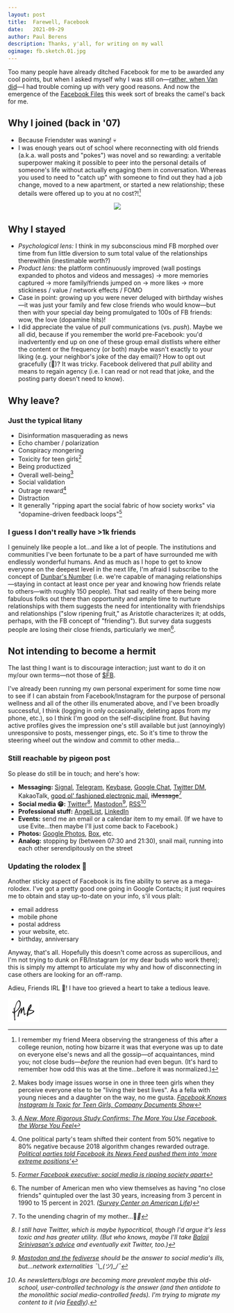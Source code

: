 ```yaml
---
layout: post
title:	Farewell, Facebook
date:	2021-09-29
author:	Paul Berens
description: Thanks, y'all, for writing on my wall
ogimage: fb.sketch.01.jpg
---
```

Too many people have already ditched Facebook for me to be awarded any cool points, but when I asked myself why I was still on—[rather, when Van did](https://youtu.be/pPn2zH_8OmY)—I had trouble coming up with very good reasons. And now the emergence of the [Facebook Files](https://www.wsj.com/articles/the-facebook-files-11631713039) this week sort of breaks the camel's back for me.

## Why I joined (back in '07)
- Because Friendster was waning! 💀
- I was enough years out of school where reconnecting with old friends (a.k.a. wall posts and "pokes") was novel and so rewarding: a veritable superpower making it possible to peer into the personal details of someone's life without actually engaging them in conversation. Whereas you used to need to "catch up" with someone to find out they had a job change, moved to a new apartment, or started a new relationship; these details were offered up to you at no cost?![^1]

<p align="center">
  <img src="https://i.imgur.com/AZenKUw.gif" />
</p>

[^1]: I remember my friend Meera observing the strangeness of this after a college reunion, noting how bizarre it was that everyone was up to date on everyone else's news and all the gossip—of acquaintances, mind you; not close buds—*before* the reunion had even begun. (It's hard to remember how odd this was at the time...before it was normalized.)

## Why I stayed
- *Psychological lens:* I think in my subconscious mind FB morphed over time from fun little diversion to sum total value of the relationships therewithin (inestimable worth?)
- *Product lens:* the platform continuously improved (wall postings expanded to photos and videos and messages) → more memories captured → more family/friends jumped on → more likes → more stickiness / value / network effects / FOMO
- Case in point: growing up you were never deluged with birthday wishes—it was just your family and few close friends who would know—but then with your special day being promulgated to 100s of FB friends: wow, the love (dopamine hits)!
- I did appreciate the value of *pull* communications (vs. *push*). Maybe we all did, because if you remember the world pre-Facebook: you'd inadvertently end up on one of these group email distlists where either the content or the frequency (or both) maybe wasn't exactly to your liking (e.g. your neighbor's joke of the day email)? How to opt out gracefully (😬)? It was tricky. Facebook delivered that *pull* ability and means to regain agency (i.e. I can read or not read that joke, and the posting party doesn't need to know).

## Why leave?

### Just the typical litany
- Disinformation masquerading as news
- Echo chamber / polarization
- Conspiracy mongering
- Toxicity for teen girls[^2]
- Being productized
- Overall well-being[^3]
- Social validation
- Outrage reward[^4]
- Distraction
- It generally "ripping apart the social fabric of how society works" via "dopamine-driven feedback loops"[^5]

[^2]: Makes body image issues worse in one in three teen girls when they perceive everyone else to be "living their best lives". As a fella with young nieces and a daughter on the way, no me gusta. *[Facebook Knows Instagram Is Toxic for Teen Girls, Company Documents Show](https://www.wsj.com/articles/facebook-knows-instagram-is-toxic-for-teen-girls-company-documents-show-11631620739)*

[^3]: *[A New, More Rigorous Study Confirms: The More You Use Facebook, the Worse You Feel](https://hbr.org/2017/04/a-new-more-rigorous-study-confirms-the-more-you-use-facebook-the-worse-you-feel)*

[^4]: One political party's team shifted their content from 50% negative to 80% negative because 2018 algorithm changes rewarded outrage. *[Political parties told Facebook its News Feed pushed them into ‘more extreme positions’](https://www.theverge.com/2021/9/15/22675472/facebook-wsj-leaks-news-feed-social-media-politics-polarization)*

[^5]: *[Former Facebook executive: social media is ripping society apart](https://www.theguardian.com/technology/2017/dec/11/facebook-former-executive-ripping-society-apart)*

### I guess I don't really have >1k friends

I genuinely like people a lot...and like a lot of people. The institutions and communities I've been fortunate to be a part of have surrounded me with endlessly wonderful humans. And as much as I hope to get to know everyone on the deepest level in the next life, I'm afraid I subscribe to the concept of [Dunbar's Number](https://en.wikipedia.org/wiki/Dunbar%27s_number) (i.e. we're capable of managing relationships—staying in contact at least once per year and knowing how friends relate to others—with roughly 150 people). That sad reality of there being more fabulous folks out there than opportunity and ample time to nurture relationships with them suggests the need for intentionality with friendships and relationships ("slow ripening fruit," as Aristotle characterizes it; at odds, perhaps, with the FB concept of "friending"). But survey data suggests people are losing their close friends, particularly we men[^6].

[^6]: The number of American men who view themselves as having "no close friends" quintupled over the last 30 years, increasing from 3 percent in 1990 to 15 percent in 2021. *([Survey Center on American Life](https://www.americansurveycenter.org/why-mens-social-circles-are-shrinking/))*

## Not intending to become a hermit

The last thing I want is to discourage interaction; just want to do it on my/our own terms—not those of [$FB](https://www.google.com/search?q=%24FB).

I've already been running my own personal experiment for some time now to see if I can abstain from Facebook/Instagram for the purpose of personal wellness and all of the other ills enumerated above, and I've been broadly successful, I think (logging in only occasionally, deleting apps from my phone, etc.), so I think I'm good on the self-discipline front. But having active profiles gives the impression one's still available but just (annoyingly) unresponsive to posts, messenger pings, etc. So it's time to throw the steering wheel out the window and commit to other media...

### Still reachable by pigeon post

So please do still be in touch; and here's how:
- **Messaging:** [Signal](https://signal.org), [Telegram](https://t.me/berensp), [Keybase](https://keybase.io/berens), [Google Chat](https://chat.google.com), [Twitter DM](https://twitter.com/messages/compose?recipient_id=19028711), KakaoTalk, <a href="mailto:pb@omg.lol">good ol' fashioned electronic mail</a>, <strike>iMessage</strike>[^7]
- **Social media 😁:** [Twitter](https://twitter.com/berensp)[^8], [Mastodon](https://mastodon.social/@berens)[^9], [RSS](https://berens.co/feed.xml)[^10]
- **Professional stuff:** [AngelList](https://angel.co/berens), [LinkedIn](https://www.linkedin.com/in/berensp/)
- **Events:** send me an email or a calendar item to my email. (If we have to use Evite...then maybe I'll just come back to Facebook.)
- **Photos:** [Google Photos](https://photos.google.com), [Box](https://box.com), etc.
- **Analog:** stopping by (between 07:30 and 21:30), snail mail, running into each other serendipitously on the street

[^7]: To the unending chagrin of my mother...🤘<i class="fab fa-android">🤘

[^8]: I still have Twitter, which is maybe hypocritical, though I'd argue it's less toxic and has greater utility. (But who knows, maybe I'll take [Balaji Srinivasan's advice](https://balajis.com/how-to-gradually-exit-twitter/) and eventually exit Twitter, too.)

[^9]: [Mastodon and the fediverse](https://www.nytimes.com/2018/03/28/technology/social-media-privacy.html) should be the answer to social media's ills, but...network externalities ¯\\\_(ツ)\_/¯

[^10]: As newsletters/blogs are becoming more prevalent maybe this old-school, user-controlled technology is the answer (and then antidote to the monolithic social media-controlled feeds). I'm trying to migrate my content to it (via [Feedly](https://feedly.com)).

### Updating the rolodex 📇

Another sticky aspect of Facebook is its fine ability to serve as a mega-rolodex. I've got a pretty good one going in Google Contacts; it just requires me to obtain and stay up-to-date on your info, s'il vous plaît:
- email address
- mobile phone
- postal address
- your website, etc.
- birthday, anniversary

Anyway, that's all. Hopefully this doesn't come across as supercilious, and I'm not trying to dunk on FB/Instagram (or my dear buds who work there); this is simply my attempt to articulate my why and how of disconnecting in case others are looking for an off-ramp.

Adieu, Friends IRL 👋! I have too grieved a heart to take a tedious leave.

![initials](/assets/images/initials.pmb.71.56.png)